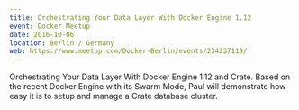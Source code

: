 ```yaml
---
title: Orchestrating Your Data Layer With Docker Engine 1.12
event: Docker Meetup
date: 2016-10-06
location: Berlin / Germany
web: https://www.meetup.com/Docker-Berlin/events/234237119/
---
```

Orchestrating Your Data Layer With Docker Engine 1.12 and Crate. Based on the recent Docker Engine with its Swarm Mode, 
Paul will demonstrate how easy it is to setup and manage a Crate database cluster.